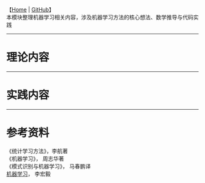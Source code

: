 
【[Home](https://simplelp.github.io/) | [GitHub](https://simplelp.github.io/MachineLearning/)】     
本模块整理机器学习相关内容，涉及机器学习方法的核心想法、数学推导与代码实践      

-------------------------------------------------

# 理论内容

------------------------------------------------

# 实践内容

--------------------------------------------------

# 参考资料
《统计学习方法》，李航著      
《机器学习》， 周志华著       
《模式识别与机器学习》， 马春鹏译     
[机器学习](https://www.bilibili.com/video/av10590361?from=search&seid=3689001450384077781)， 李宏毅

